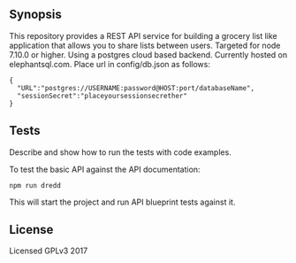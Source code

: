 ## Synopsis

This repository provides a REST API service for building a grocery list like application that allows you to share lists between users. Targeted for node 7.10.0 or higher. Using a postgres cloud based backend. Currently hosted on elephantsql.com. Place url in config/db.json as follows:
```
{
  "URL":"postgres://USERNAME:password@HOST:port/databaseName",
  "sessionSecret":"placeyoursessionsecrether"
}
```
<!--- ## Code Example

Show what the library does as concisely as possible, developers should be able to figure out **how** your project solves their problem by looking at the code example. Make sure the API you are showing off is obvious, and that your code is short and concise.

## Motivation

A short description of the motivation behind the creation and maintenance of the project. This should explain **why** the project exists.

## Installation

Provide code examples and explanations of how to get the project.

## API Reference

Depending on the size of the project, if it is small and simple enough the reference docs can be added to the README. For medium size to larger projects it is important to at least provide a link to where the API reference docs live.
--->

## Tests

Describe and show how to run the tests with code examples.

To test the basic API against the API documentation:

```npm run dredd```

This will start the project and run API blueprint tests against it.
<!---

## Contributors

Let people know how they can dive into the project, include important links to things like issue trackers, irc, twitter accounts if applicable. --->

## License
Licensed GPLv3 2017